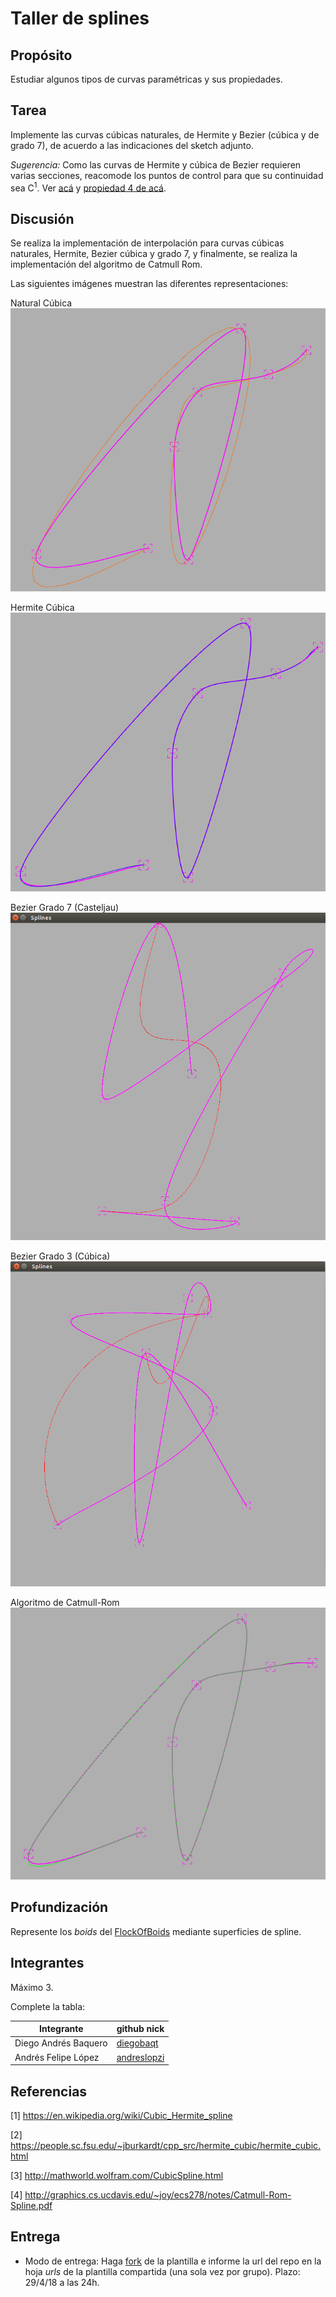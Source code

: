 # Taller de splines

## Propósito

Estudiar algunos tipos de curvas paramétricas y sus propiedades.

## Tarea

Implemente las curvas cúbicas naturales, de Hermite y Bezier (cúbica y de grado 7), de acuerdo a las indicaciones del sketch adjunto.

*Sugerencia:* Como las curvas de Hermite y cúbica de Bezier requieren varias secciones, reacomode los puntos de control para que su continuidad sea C<sup>1</sup>. Ver [acá](https://visualcomputing.github.io/Curves/#/5/5) y [propiedad 4 de acá](https://visualcomputing.github.io/Curves/#/6/4).

## Discusión
Se realiza la implementación de interpolación para curvas cúbicas naturales, Hermite, Bezier cúbica y grado 7, y finalmente, se realiza la implementación del algoritmo de Catmull Rom.

Las siguientes imágenes muestran las diferentes representaciones:

Natural Cúbica
![Natutal](1.PNG)

Hermite Cúbica
![Hermite](2.PNG)

Bezier Grado 7 (Casteljau)
![Bezier Grado 7](3.PNG)

Bezier Grado 3 (Cúbica)
![Bezier Cúbica](4.PNG)

Algoritmo de Catmull-Rom
![Catmull Rom](5.PNG)

## Profundización

Represente los _boids_ del [FlockOfBoids](https://github.com/VisualComputing/framesjs/tree/processing/examples/Advanced/FlockOfBoids) mediante superficies de spline.

## Integrantes

Máximo 3.

Complete la tabla:

|       Integrante         | github nick                                              |
|--------------------------|----------------------------------------------------------|
| Diego Andrés Baquero     | [diegobaqt](https://github.com/diegobaqt)                |
| Andrés Felipe López      | [andreslopzi](https://github.com/andreslopzi)            |


## Referencias

[1] https://en.wikipedia.org/wiki/Cubic_Hermite_spline

[2] https://people.sc.fsu.edu/~jburkardt/cpp_src/hermite_cubic/hermite_cubic.html

[3] http://mathworld.wolfram.com/CubicSpline.html

[4] http://graphics.cs.ucdavis.edu/~joy/ecs278/notes/Catmull-Rom-Spline.pdf

## Entrega

* Modo de entrega: Haga [fork](https://help.github.com/articles/fork-a-repo/) de la plantilla e informe la url del repo en la hoja *urls* de la plantilla compartida (una sola vez por grupo). Plazo: 29/4/18 a las 24h.
